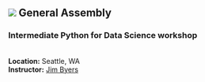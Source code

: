 ## ![](https://ga-dash.s3.amazonaws.com/production/assets/logo-9f88ae6c9c3871690e33280fcf557f33.png)  General Assembly
### Intermediate Python for Data Science workshop
<br><b>Location:</b> Seattle, WA
<br><b/>Instructor:</b> <a href="https://www.linkedin.com/profile/view?id=ADEAAAEai9UBI1CGmAPFMYpURJeL9zvxWX6xBqI">Jim Byers</a>
<br>
<br>
